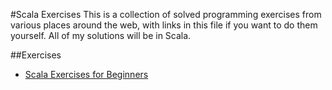 #Scala Exercises
This is a collection of solved programming exercises from various places around
the web, with links in this file if you want to do them yourself.
All of my solutions will be in Scala.

##Exercises
 * [Scala Exercises for Beginners][1]


[1]: tmorris.net/posts/scala-exercises-for-beginners/
